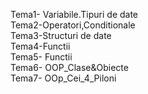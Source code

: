 Tema1- Variabile.Tipuri de date\
Tema2-Operatori,Conditionale\
Tema3-Structuri de date\
Tema4-Functii\
Tema5- Functii\
Tema6- OOP_Clase&Obiecte\
Tema7- OOp_Cei_4_Piloni